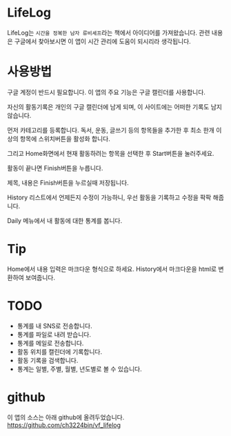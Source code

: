 # LifeLog
LifeLog는 `시간을 정복한 남자 류비셰프`라는 책에서 아이디어를 가져왔습니다.
관련 내용은 구글에서 찾아보시면 이 앱이 시간 관리에 도움이 되시리라 생각됩니다.
# 사용방법
구글 계정이 반드시 필요합니다.
이 앱의 주요 기능은 구글 캘린더를 사용합니다.

자신의 활동기록은 개인의 구글 캘린더에 남게 되며,
이 사이트에는 어떠한 기록도 남지 않습니다.

먼저 카테고리를 등록합니다.
독서, 운동, 글쓰기 등의 항목들을 추가한 후
최소 한개 이상의 항목에 스위치버튼을 활성화 합니다.

그리고 Home화면에서 현재 활동하려는 항목을 선택한 후
Start버튼을 눌러주세요.

활동이 끝나면 Finish버튼을 누릅니다.

제목, 내용은 Finish버튼을 누르실때 저장됩니다.

History 리스트에서 언제든지 수정이 가능하니,
우선 활동을 기록하고 수정을 팍팍 해줍니다.

Daily 메뉴에서 내 활동에 대한 통계를 봅니다.

# Tip
Home에서 내용 입력은 마크다운 형식으로 하세요.
History에서 마크다운을 html로 변환하여 보여줍니다.

# TODO
- 통계를 내 SNS로 전송합니다.
- 통계를 파일로 내려 받습니다.
- 통계를 메일로 전송합니다.
- 활동 위치를 캘린더에 기록합니다.
- 활동 기록을 검색합니다.
- 통계는 일별, 주별, 월별, 년도별로 볼 수 있습니다.


# github
이 앱의 소스는 아래 github에 올려두었습니다.
https://github.com/ch3224bin/vf_lifelog

